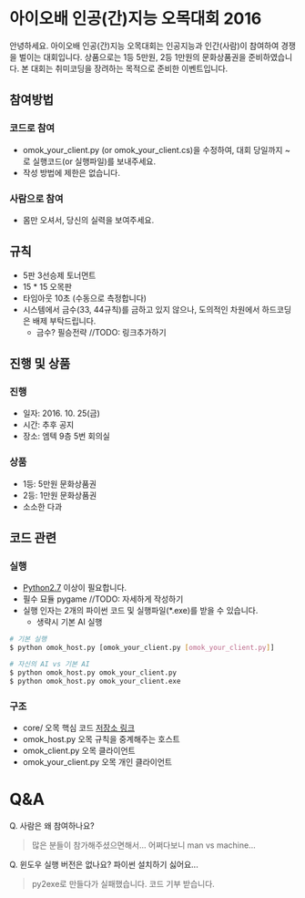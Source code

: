 # 아이오배 인공(간)지능 오목대회 2016
안녕하세요. 아이오배 인공(간)지능 오목대회는 인공지능과 인간(사람)이 참여하여 경쟁을 벌이는 대회입니다. 상품으로는 1등 5만원, 2등 1만원의 문화상품권을 준비하였습니다. 본 대회는 취미코딩을 장려하는 목적으로 준비한 이벤트입니다.


## 참여방법
### 코드로 참여
- omok_your_client.py (or omok_your_client.cs)을 수정하여, 대회 당일까지 ~로 실행코드(or 실행파일)를 보내주세요.
- 작성 방법에 제한은 없습니다.

### 사람으로 참여
- 몸만 오셔서, 당신의 실력을 보여주세요.


## 규칙
- 5판 3선승제 토너먼트
- 15 * 15 오목판
- 타임아웃 10초 (수동으로 측정합니다)
- 시스템에서 금수(33, 44규칙)를 금하고 있지 않으나, 도의적인 차원에서 하드코딩은 배제 부탁드립니다.
  - 금수? 필승전략 //TODO: 링크추가하기


## 진행 및 상품
### 진행
- 일자: 2016. 10. 25(금)
- 시간: 추후 공지
- 장소: 엠텍 9층 5번 회의실

### 상품
- 1등: 5만원 문화상품권
- 2등: 1만원 문화상품권
- 소소한 다과


## 코드 관련
### 실행
- [Python2.7](https://www.python.org/downloads/) 이상이 필요합니다.
- 필수 묘듈 pygame //TODO: 자세하게 작성하기
- 실행 인자는 2개의 파이썬 코드 및 실행파일(*.exe)를 받을 수 있습니다.
  - 생략시 기본 AI 실행

```bash
# 기본 실행
$ python omok_host.py [omok_your_client.py [omok_your_client.py]]

# 자신의 AI vs 기본 AI
$ python omok_host.py omok_your_client.py
$ python omok_host.py omok_your_client.exe
```

### 구조
- core/ 오목 핵심 코드 [저장소 링크](https://github.com/ioatr/omok)
- omok_host.py 오목 규칙을 중계해주는 호스트
- omok_client.py 오목 클라이언트
- omok_your_client.py 오목 개인 클라이언트


# Q&A
Q. 사람은 왜 참여하나요?
> 많은 분들이 참가해주셨으면해서... 어쩌다보니 man vs machine...

Q. 윈도우 실행 버전은 없나요? 파이썬 설치하기 싫어요...
> py2exe로 만들다가 실패했습니다. 코드 기부 받습니다.
